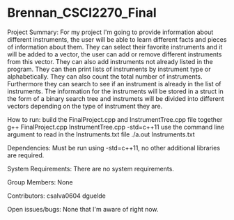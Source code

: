 # Brennan_CSCI2270_Final
Project Summary:
For my project I'm going to provide information about different instruments, the user will be able to learn different facts and pieces of information about them.  They can select their favorite instruments and it will be added to a vector, the user can add or remove different instruments from this vector. They can also add instruments not already listed in the program.  They can then print lists of instruments by instrument type or alphabetically.  They can also count the total number of instruments.  Furthermore they can search to see if an instrument is already in the list of instruments. The information for the instruments will be stored in a struct in the form of a binary search tree and instrumets will be divided into different vectors depending on the type of instrument they are.

How to run:
build the FinalProject.cpp and InstrumentTree.cpp file together
g++ FinalProject.cpp InstrumentTree.cpp -std=c++11
use the command line argument to read in the Instruments.txt file
./a.out Instruments.txt

Dependencies:
Must be run using -std=c++11, no other additional libraries are required.

System Requirements:
There are no system requirements.

Group Members:
None

Contributors:
csalva0604
dguelde

Open issues/bugs:
None that I'm aware of right now.

